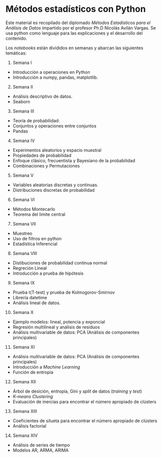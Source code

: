 # **Métodos estadísticos con Python**

Este material es recopilado del diplomado _Métodos Estadísticos para el Análisis de Datos_ impartido por el profesor Ph.D Nicolás Avilán Vargas. Se usa python como lenguaje para las explicaciones y el desarrollo del contenido.

Los *notebooks* están divididos en semanas y abarcan las siguientes temáticas:

1. Semana I
  - Introducción a operaciones en Python
  - Introducción a numpy, pandas, matplotlib.
2. Semana II
  - Análisis descriptivo de datos.
  - Seaborn
3. Semana III
  - Teoría de probabilidad:
  - Conjuntos y operaciones entre conjuntos
  - Pandas
4. Semana IV
  - Experimentos aleatorios y espacio muestral
  - Propiedades de probabilidad
  - Enfoque clásico, frecuentista y Bayesiano de la probabilidad
  - Combinaciones y Permutaciones
5. Semana V
  - Variables aleatorias discretas y continuas.
  - Distribuciones discretas de probabilidad
6. Semana VI
  - Métodos Montecarlo
  - Teorema del límite central
7. Semana VII
  -  Muestreo
  -  Uso de filtros en python
  -  Estadística Inferencial
8. Semana VIII
  - Distibuciones de probabilidad continua normal
  - Regreción Lineal
  - Introducción a prueba de hipótesis
9. Semana IX
  - Prueba t(T-test) y prueba de Kolmogorov-Smirnov
  - Librería datetime
  - Análisis lineal de datos.
10. Semana X
  - Ejemplo modelos: lineal, potencia y exponcial
  - Regresión multilineal y análisis de residuos
  - Análisis multivariable de datos: PCA (Análisis de componentes principales)
11. Semana XI
  - Análisis multivariable de datos: PCA (Análisis de componentes principales)
  - Introducción a *Machine Learning*
  - Función de entropía
12. Semana XII
  - Árbol de desición, entropia, Gini y _split_ de datos (_training_ y _test_)
  - *K-means Clustering*
  - Evaluación de inercias para encontrar el número apropiado de clústers
13. Semana XIII
  - Coeficientes de silueta para encontrar el número apropiado de clústers
  - Análisis factorial
14. Semana XIV
  - Análisis de series de tiempo
  - Modelos AR, ARMA, ARIMA
